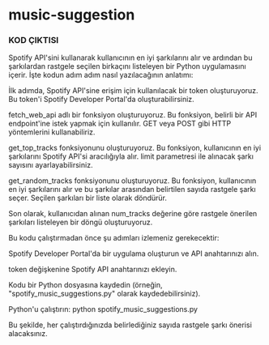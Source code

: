 # music-suggestion

 ### KOD ÇIKTISI
 


 Spotify API'sini kullanarak kullanıcının en iyi şarkılarını alır ve ardından bu şarkılardan rastgele seçilen birkaçını listeleyen bir Python uygulamasını içerir. İşte kodun adım adım nasıl yazılacağının anlatımı:

İlk adımda, Spotify API'sine erişim için kullanılacak bir token oluşturuyoruz. Bu token'i Spotify Developer Portal'da oluşturabilirsiniz.

fetch_web_api adlı bir fonksiyon oluşturuyoruz. Bu fonksiyon, belirli bir API endpoint'ine istek yapmak için kullanılır. GET veya POST gibi HTTP yöntemlerini kullanabiliriz.

get_top_tracks fonksiyonunu oluşturuyoruz. Bu fonksiyon, kullanıcının en iyi şarkılarını Spotify API'si aracılığıyla alır. limit parametresi ile alınacak şarkı sayısını ayarlayabilirsiniz.

get_random_tracks fonksiyonunu oluşturuyoruz. Bu fonksiyon, kullanıcının en iyi şarkılarını alır ve bu şarkılar arasından belirtilen sayıda rastgele şarkı seçer. Seçilen şarkıları bir liste olarak döndürür.

Son olarak, kullanıcıdan alınan num_tracks değerine göre rastgele önerilen şarkıları listeleyen bir döngü oluşturuyoruz.

Bu kodu çalıştırmadan önce şu adımları izlemeniz gerekecektir:

Spotify Developer Portal'da bir uygulama oluşturun ve API anahtarınızı alın.

token değişkenine Spotify API anahtarınızı ekleyin.

Kodu bir Python dosyasına kaydedin (örneğin, "spotify_music_suggestions.py" olarak kaydedebilirsiniz).

Python'u çalıştırın: python spotify_music_suggestions.py

Bu şekilde, her çalıştırdığınızda belirlediğiniz sayıda rastgele şarkı önerisi alacaksınız.
